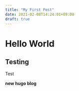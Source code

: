 ```yaml
---
title: "My First Post"
date: 2021-02-08T14:24:01+09:00
draft: true
---
```



# Hello World

## Testing

Test

**new hugo blog**
